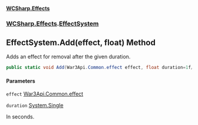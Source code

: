 #### [WCSharp.Effects](README.md 'README')
### [WCSharp.Effects](WCSharp.Effects.md 'WCSharp.Effects').[EffectSystem](WCSharp.Effects.EffectSystem.md 'WCSharp.Effects.EffectSystem')

## EffectSystem.Add(effect, float) Method

Adds an effect for removal after the given duration.

```csharp
public static void Add(War3Api.Common.effect effect, float duration=1f/32f);
```
#### Parameters

<a name='WCSharp.Effects.EffectSystem.Add(War3Api.Common.effect,float).effect'></a>

`effect` [War3Api.Common.effect](https://docs.microsoft.com/en-us/dotnet/api/War3Api.Common.effect 'War3Api.Common.effect')

<a name='WCSharp.Effects.EffectSystem.Add(War3Api.Common.effect,float).duration'></a>

`duration` [System.Single](https://docs.microsoft.com/en-us/dotnet/api/System.Single 'System.Single')

In seconds.